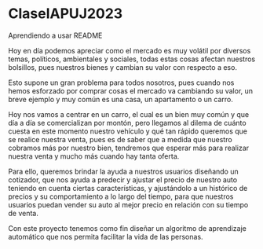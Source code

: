 # ClaseIAPUJ2023
Aprendiendo a usar README

Hoy en día podemos apreciar como el mercado es muy volátil por diversos temas, políticos, ambientales y sociales, todas estas cosas afectan nuestros bolsillos, pues nuestros bienes y cambian su valor con respecto a eso.

Esto supone un gran problema para todos nosotros, pues cuando nos hemos esforzado por comprar cosas el mercado va cambiando su valor, un breve ejemplo y muy común es una casa, un apartamento o un carro.

Hoy nos vamos a centrar en un carro, el cual es un bien muy común y que día a día se comercializan por montón, pero llegamos al dilema de cuánto cuesta en este momento nuestro vehículo y qué tan rápido queremos que se realice nuestra venta, pues es de saber que a medida que nuestro cobramos más por nuestro bien, tendremos que esperar más para realizar nuestra venta y mucho más cuando hay tanta oferta.

Para ello, queremos brindar la ayuda a nuestros usuarios diseñando un cotizador, que nos ayuda a predecir y ajustar el precio de nuestro auto teniendo en cuenta ciertas características, y ajustándolo a un histórico de precios y su comportamiento a lo largo del tiempo, para que nuestros usuarios puedan vender su auto al mejor precio en relación con su tiempo de venta.

Con este proyecto tenemos como fin diseñar un algoritmo de aprendizaje automático que nos permita facilitar la vida de las personas.
